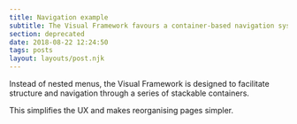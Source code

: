 ```yaml
---
title: Navigation example
subtitle: The Visual Framework favours a container-based navigation system.
section: deprecated
date: 2018-08-22 12:24:50
tags: posts
layout: layouts/post.njk
---
```


Instead of nested menus, the Visual Framework is designed to facilitate structure and navigation through a series of stackable containers.

This simplifies the UX and makes reorganising pages simpler.
